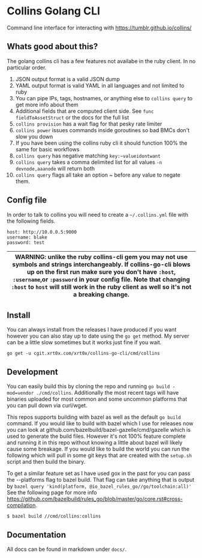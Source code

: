 Collins Golang CLI
==================

Command line interface for interacting with https://tumblr.github.io/collins/

## Whats good about this?

The golang collins cli has a few features not availabe in the ruby client. In no particular order.

1. JSON output format is a valid JSON dump
2. YAML output format is valid YAML in all languages and not limited to ruby
3. You can pipe IPs, tags, hostnames, or anything else to `collins query` to get more info about them
4. Additional fields that are computed client side. See `func fieldToAssetStruct` or the docs for the full list
5. `collins provision` has a wait flag for that pesky rate limiter
6. `collins power` issues commands inside goroutines so bad BMCs don't slow you down
7. If you have been using the collins ruby cli it should function 100% the same for basic workflows
8. `collins query` has negative matching `key:~valueidontwant`
9. `collins query` takes a comma delimited list for all values `-n devnode,aaanode` will return both
10. `collins query` flags all take an option ~ before any value to negate them.

## Config file

In order to talk to collins you will need to create a `~/.collins.yml` file with the following fields.

```
host: http://10.0.0.5:9000
username: blake
password: test
```

| WARNING: unlike the ruby collins-cli gem you may not use symbols and strings interchangeably. If collins-go-cli blows up on the first run make sure you don't have `:host`, `:username`,or `:password` in your config file. Note that changing `:host` to `host` will still work in the ruby client as well so it's not a breaking change.|
| --- |

## Install

You can always install from the releases I have produced if you want however you can also stay up to date
using the `go get` method. My server can be a little slow sometimes but it works just fine if you wait.

```
go get -u cgit.xrt0x.com/xrt0x/collins-go-cli/cmd/collins
```

## Development

You can easily build this by cloning the repo and running `go build -mod=vendor ./cmd/collins`. Additionally
the most recent tags will have binaries uploaded for most common and some uncommon platforms
that you can pull down via curl/wget.

This repos supports building with bazel as well as the default `go build` command. If you would like to build with bazel
which I use for releases now you can look at github.com/bazelbuild/bazel-gazelle/cmd/gazelle which is used to generate the
build files. However it's not 100% feature complete and running it in this repo without knowing a little about bazel will
likely cause some breakage. If you would like to build the world you can run the following which will pull in some git
keys that are created with the `setup.sh` script and then build the binary.

To get a similar feature set as I have used gox in the past for you can pass the --platforms flag to bazel build. That
flag can take anything that is output by `bazel query 'kind(platform, @io_bazel_rules_go//go/toolchain:all)'` See the
following page for more info https://github.com/bazelbuild/rules_go/blob/master/go/core.rst#cross-compilation.

```
$ bazel build //cmd/collins:collins
```

## Documentation

All docs can be found in markdown under `docs/`.
